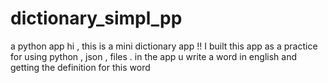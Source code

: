 # dictionary_simpl_pp
a python app
hi , this is a mini dictionary app !!
I built this app as a practice for using python , json , files .
in the app u write a word in english and getting the definition for this word
